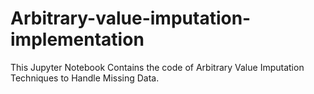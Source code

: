 # Arbitrary-value-imputation-implementation
This Jupyter Notebook Contains the code of Arbitrary Value Imputation Techniques to Handle Missing Data.

